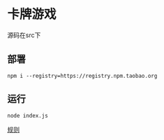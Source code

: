 # 卡牌游戏

源码在src下

## 部署

```
npm i --registry=https://registry.npm.taobao.org
```

## 运行

```
node index.js
```

[规则](rule.md)